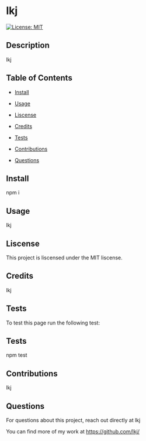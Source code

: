 
# lkj


[![License: MIT](https://img.shields.io/badge/License-MIT-yellow.svg)](https://opensource.org/licenses/MIT)

## Description

lkj

## Table of Contents


* [Install](#install)

* [Usage](#usage)


* [Liscense](#liscense)

* [Credits](#credits)


* [Tests](#tests)


* [Contributions](#contributions)

* [Questions](#questions)


## Install

npm i

## Usage

lkj


## Liscense

 This project is liscensed under the MIT liscense.

## Credits

lkj

## Tests

To test this page run the following test: 
## Tests

npm test


## Contributions

lkj

## Questions

For questions about this project, reach out directly at lkj

You can find more of my work at https://github.com/lkj/